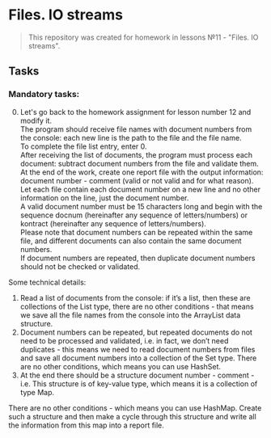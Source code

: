 # Files. IO streams
>This repository was created for homework in lessons №11 - "Files. IO streams".
## Tasks

### Mandatory tasks:
0. Let's go back to the homework assignment for lesson number 12 and modify it.  
  The program should receive file names with document numbers from the console: each new line is the path to the file and the file name.  
  To complete the file list entry, enter 0.  
  After receiving the list of documents, the program must process each document: subtract document numbers from the file and validate them.  
  At the end of the work, create one report file with the output information: document number - comment (valid or not valid and for what reason).  
  Let each file contain each document number on a new line and no other information on the line, just the document number.  
  A valid document number must be 15 characters long and begin with the sequence docnum (hereinafter any sequence of letters/numbers) or kontract (hereinafter any sequence of letters/numbers).  
  Please note that document numbers can be repeated within the same file, and different documents can also contain the same document numbers.  
  If document numbers are repeated, then duplicate document numbers should not be checked or validated.

  Some technical details:  
1) Read a list of documents from the console: if it’s a list, then these are collections of the List type, there are no other conditions - that means we save all the file names from the console into the ArrayList data structure.  
2) Document numbers can be repeated, but repeated documents do not need to be processed and validated, i.e. in fact, we don’t need duplicates - this means we need to read document numbers from files and save all document numbers into a collection of the Set type. There are no other conditions, which means you can use HashSet.
3) At the end there should be a structure document number - comment - i.e. This structure is of key-value type, which means it is a collection of type Map.
   
There are no other conditions - which means you can use HashMap. Create such a structure and then make a cycle through this structure and write all the information from this map into a report file.

